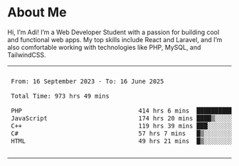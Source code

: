 <table border="0">
 <h1>About Me</h1>
 <p> Hi, I’m Adi! I’m a Web Developer Student with a passion for building cool and functional web apps. My top skills include React and Laravel, and I’m also comfortable working with technologies like PHP, MySQL, and TailwindCSS.


 <tr>
  <td>
  
 
 <!--START_SECTION:waka-->

```txt
From: 16 September 2023 - To: 16 June 2025

Total Time: 973 hrs 49 mins

PHP                                414 hrs 6 mins  ██████████▓░░░░░░░░░░░░░░   42.06 %
JavaScript                         174 hrs 20 mins ████▒░░░░░░░░░░░░░░░░░░░░   17.71 %
C++                                119 hrs 39 mins ███░░░░░░░░░░░░░░░░░░░░░░   12.15 %
C#                                 57 hrs 7 mins   █▒░░░░░░░░░░░░░░░░░░░░░░░   05.80 %
HTML                               49 hrs 21 mins  █▒░░░░░░░░░░░░░░░░░░░░░░░   05.01 %
```

<!--END_SECTION:waka-->
  </td>
    <td>
   <div align="start">
        <a href="https://open.spotify.com/user/dxso20he52f5d4ti73duavf95">
        <img width="200px" src="https://spotify-github-profile.kittinanx.com/api/view.svg?uid=dxso20he52f5d4ti73duavf95&cover_image=true&theme=default&show_offline=false&background_color=121212&interchange=false" alt="Spotify Now Playing">
    </a>
</div> 

  </td>
 </tr>

</table>






